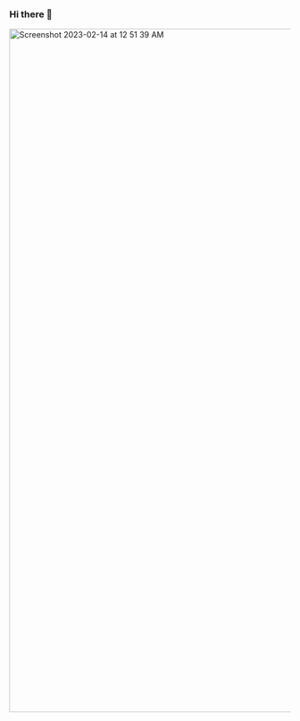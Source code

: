### Hi there 👋

<img width="1224" alt="Screenshot 2023-02-14 at 12 51 39 AM" src="https://user-images.githubusercontent.com/122689804/218685852-2615a99d-8ca9-4732-8e08-578cc575faed.png">


<!--
**Tommylovespython/Tommylovespython** is a ✨ _special_ ✨ repository because its `README.md` (this file) appears on your GitHub profile.

Here are some ideas to get you started:

- 🔭 I’m currently working on ...
- 🌱 I’m currently learning ...
- 👯 I’m looking to collaborate on ...
- 🤔 I’m looking for help with ...
- 💬 Ask me about ...
- 📫 How to reach me: ...
- 😄 Pronouns: ...
- ⚡ Fun fact: ...
